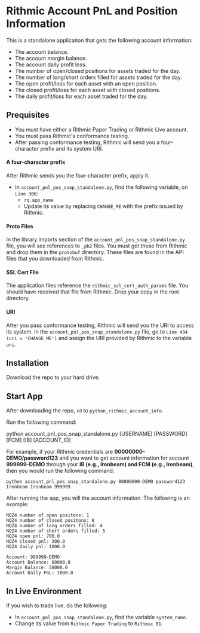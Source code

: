 # Rithmic Account PnL and Position Information

This is a standalone application that gets the following account information:

* The account balance.
* The account margin balance.
* The account daily profit loss.
* The number of open/closed positions for assets traded for the day.
* The number of long/short orders filled for assets traded for the day.
* The open profit/loss for each asset with an open position.
* The closed profit/loss for each asset with closed positions.
* The daily profit/loss for each asset traded for the day.


## Prequisites

* You must have either a Rithmic Paper Trading or Rithmic Live account.
* You must pass Rithmic's conformance testing.
* After passing conformance testing, Rithmic will send you a four-character prefix and its system URI.

#### A four-character prefix

After Rithmic sends you the four-character prefix, apply it.

* In `account_pnl_pos_snap_standalone.py`, find the following variable, on `Line 306`:
    * `rq.app_name`
    * Update its value by replacing `CHANGE_ME` with the prefix issued by Rithmic.
    
#### Proto Files

In the library imports section of the `account_pnl_pos_snap_standalone.py` file, you will see references to `_pb2` files.  You must get those from Rithmic and drop them in the `protobuf` directory. These files are found in the API files that you downloaded from Rithmic.

#### SSL Cert File

The application files reference the `rithmic_ssl_cert_auth_params` file.  You should have received that file from Rithmic.  Drop your copy in the root directory.

#### URI

After you pass conformance testing, Rithmic will send you the URI to access its system.  In the `account_pnl_pos_snap_standalone.py` file, go to `Line 434` `(uri = 'CHANGE_ME')` and assign the URI provided by Rithmic to the variable `uri`.
    

## Installation

Download the repo to your hard drive.


## Start App

After downloading the repo, `cd` to `python_rithmic_account_info`.

Run the following command:


python account_pnl_pos_snap_standalone.py [USERNAME] [PASSWORD] [FCM] [IB] [ACCOUNT_ID]


For example, if your Rithmic credentials are **00000000-DEMO/password123** and you want to get account information for account **999999-DEMO** through your **IB (e.g., Ironbeam) and FCM (e.g., Ironbeam)**, then you would run the following command:

```
python account_pnl_pos_snap_standalone.py 00000000-DEMO password123 Ironbeam Ironbeam 999999
``` 

After running the app, you will the account information. The following is an example:

```
NQZ4 number of open positons: 1
NQZ4 number of closed positons: 8
NQZ4 number of long orders filled: 4
NQZ4 number of short orders filled: 5
NQZ4 open pnl: 700.0
NQZ4 closed pnl: 300.0
NQZ4 daily pnl: 1000.0

Account: 999999-DEMO
Account Balance: 60000.0
Margin Balance: 58000.0
Account Daily PnL: 1000.0
```


## In Live Environment

If you wish to trade live, do the following:

* In `account_pnl_pos_snap_standalone.py`, find the variable `system_name`.
* Change its value from `Rithmic Paper Trading` to `Rithmic 01`.
